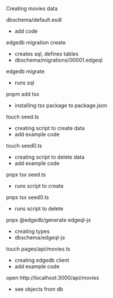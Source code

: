 Creating movies data

dbschema/default.esdl
- add code 

edgedb migration create
- creates sql, defines tables 
- dbschema/migrations/00001.edgeql

edgedb migrate
- runs sql

pnpm add tsx
- installing tsx package to package.json

touch seed.ts
- creating script to create data
- add example code

touch seed0.ts
- creating script to delete data 
- add example code

pnpx tsx seed.ts
- runs script to create

pnpx tsx seed0.ts
- runs script to delete

pnpx @edgedb/generate edgeql-js
- creating types
- dbschema/edgeql-js

touch pages/api/movies.ts
- creating edgedb client
- add example code

open http://localhost:3000/api/movies
- see objects from db